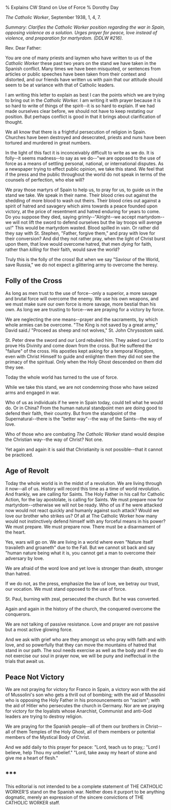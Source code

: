 % Explains CW Stand on Use of Force
% Dorothy Day

*The Catholic Worker*, September 1938, 1, 4, 7.

*Summary: Clarifies the Catholic Worker position regarding the war in
Spain, opposing violence as a solution. Urges prayer for peace, love
instead of violence, and preparation for martyrdom. (DDLW \#216).*

Rev. Dear Father:

You are one of many priests and laymen who have written to us of the
*Catholic Worker* these past two years on the stand we have taken in the
Spanish conflict. Many times we have been misquoted, or sentences from
articles or public speeches have been taken from their context and
distorted, and our friends have written us with pain that our attitude
should seem to be at variance with that of Catholic leaders.

I am writing this letter to explain as best I can the points which we
are trying to bring out in the *Catholic Worker.* I am writing it with
prayer because it is so hard to write of things of the spirit--it is so
hard to explain. If we had made ourselves clear before, we should not
have to keep restating our position. But perhaps conflict is good in
that it brings about clarification of thought.

We all know that there is a frightful persecution of religion in Spain.
Churches have been destroyed and desecrated, priests and nuns have been
tortured and murdered in great numbers.

In the light of this fact it is inconceivably difficult to write as we
do. It is folly--it seems madness--to say as we do--"we are opposed to
the use of force as a means of settling personal, national, or
international disputes. As a newspaper trying to effect public opinion,
we take this stand. We feel that if the press and the public throughout
the world do not speak in terms of the counsels of perfection, who else
will?

We pray those martyrs of Spain to help us, to pray for us, to guide us
in the stand we take. We speak in their name. Their blood cries out
against the shedding of more blood to wash out theirs. Their blood cries
out against a spirit of hatred and savagery which aims towards a peace
founded upon victory, at the price of resentment and hatred enduring for
years to come. Do you suppose they died, saying grimly--"Alright--we
accept martyrdom--we will not lift the sword to defend ourselves but the
lay troops will avenge us!" This would be martyrdom wasted. Blood
spilled in vain. Or rather did they say with St. Stephen, "Father,
forgive them," and pray with love for their conversion? And did they not
rather pray, when the light of Christ burst upon them, that love would
overcome hatred, that men *dying* for faith, rather than *killing* for
their faith, would save the world?

Truly this is the folly of the cross! But when we say "Saviour of the
World, save Russia," we do not expect a glittering army to overcome the
heresy.

Folly of the Cross
------------------

As long as men trust to the use of force--only a superior, a more savage
and brutal force will overcome the enemy. We use his own weapons, and we
must make sure our own force is more savage, more bestial than his own.
As long we are trusting to force--we are praying for a victory by force.

We are neglecting the one means--prayer and the sacraments, by which
whole armies can be overcome. "The King is not saved by a great army,"
David said./ "Proceed as sheep and not wolves," St. John Chrysostom
said.

St. Peter drew the sword and our Lord rebuked him. They asked our Lord
to prove His Divinity and come down from the cross. But He suffered the
"failure" of the cross. His apostles kept asking for a temporal Kingdom,
even with Christ Himself to guide and enlighten them they did not see
the primacy of the spiritual. Only when the Holy Ghost descended on them
did they see.

Today the whole world has turned to the use of force.

While we take this stand, we are not condemning those who have seized
arms and engaged in war.

Who of us as individuals if he were in Spain today, could tell what he
would do. Or in China? From the human natural standpoint men are doing
good to defend their faith, their country. But from the standpoint of
the Supernatural--there is the "better way"--the way of the Saints--the
way of love.

Who of those who are combating *The Catholic Worker* stand would despise
the Christian way--the way of Christ? Not one.

Yet again and again it is said that Christianity is not possible--that
it cannot be practiced.

Age of Revolt
-------------

Today the whole world is in the midst of a revolution. We are living
through it now--all of us. History will record this time as a time of
world revolution. And frankly, we are calling for Saints. The Holy
Father in his call for Catholic Action, for the lay apostolate, is
calling for Saints. We must prepare now for martyrdom--otherwise we will
not be ready. Who of us if he were attacked now would not react quickly
and humanly against such attack? Would we love our brother who strikes
us? Of all at The Catholic Worker how many would not instinctively
defend himself with any forceful means in his power? We must prepare. We
must prepare now. There must be a disarmament of the heart.

Yes, wars will go on. We are living in a world where even "Nature itself
travaileth and groaneth" due to the Fall. But we cannot sit back and say
"human nature being what it is, you cannot get a man to overcome their
adversary by love.

We are afraid of the word love and yet love is stronger than death,
stronger than hatred.

If we do not, as the press, emphasize the law of love, we betray our
trust, our vocation. We must stand opposed to the use of force.

St. Paul, burning with zeal, persecuted the church. But he was
converted.

Again and again in the history of the church, the conquered overcome the
conquerors.

We are not talking of passive resistance. Love and prayer are not
passive but a most active glowing force.

And we ask with grief who are they amongst us who pray with faith and
with love, and so powerfully that they can move the mountains of hatred
that stand in our path. The soul needs exercise as well as the body and
if we do not exercise our soul in prayer now, we will be puny and
ineffectual in the trials that await us.

Peace Not Victory
-----------------

We are not praying for victory for Franco in Spain, a victory won with
the aid of Mussolini's son who gets a thrill out of bombing; with the
aid of Mussolini who is opposing the Holy Father in his pronouncements
on "racism"; with the aid of Hitler who persecutes the church in
Germany. Nor are we praying for victory for the loyalists whose
Anarchist, Communist and anti-God leaders are trying to destroy
religion.

We are praying for the Spanish people--all of them our brothers in
Christ--all of them Temples of the Holy Ghost, all of them members or
potential members of the Mystical Body of Christ.

And we add daily to this prayer for peace: "Lord, teach us to pray,:
"Lord I believe, help Thou my unbelief." "Lord, take away my heart of
stone and give me a heart of flesh."

\*\*\*
---

This editorial is not intended to be a complete statement of THE
CATHOLIC WORKER'S stand on the Spanish war. Neither does it purport to
be anything dogmatic, merely an expression of the sincere convictions of
THE CATHOLIC WORKER staff.
